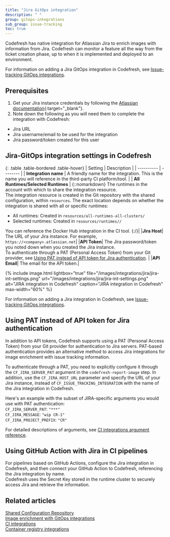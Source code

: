 ```yaml
---
title: "Jira GitOps integration"
description: " "
group: gitops-integrations
sub_group: issue-tracking
toc: true
---
```



Codefresh has native integration for Atlassian Jira to enrich images with information from Jira. Codefresh can monitor a feature all the way from the ticket creation phase, up to when it is implemented and deployed to an environment.  

For information on adding a Jira GitOps integration in Codefresh, see [Issue-tracking GitOps integrations]({{site.baseurl}}/docs/gitops-integrations/issue-tracking/).


## Prerequisites

1. Get your Jira instance credentials by following the [Atlassian documentation](https://support.atlassian.com/atlassian-account/docs/manage-api-tokens-for-your-atlassian-account/){:target="\_blank"}.
1. Note down the following as you will need them to complete the integration with Codefresh:  
  * Jira URL
  * Jira username/email to be used for the integration
  * Jira password/token created for this user


## Jira-GitOps integration settings in Codefresh


{: .table .table-bordered .table-hover}
| Setting    | Description     | 
| ----------  |  -------- | 
| **Integration name**       | A friendly name for the integration. This is the name you will reference in the third-party CI platform/tool. |
| **All Runtimes/Selected Runtimes**   | {::nomarkdown} The runtimes in the account with which to share the integration resource. <br>The integration resource is created in the Git repository with the shared configuration, within <code class="highlighter-rouge">resources</code>. The exact location depends on whether the integration is shared with all or specific runtimes: <br><ul><li>All runtimes: Created in <code class="highlighter-rouge">resources/all-runtimes-all-clusters/</code></li><li>Selected runtimes: Created in <code class="highlighter-rouge">resources/runtimes/<runtime-name>/</code></li></ul> You can reference the Docker Hub integration in the CI tool. {:/}|
|**Jira Host**| The URL of your Jira instance. For example, `https://<company>.atlassian.net`|
|**API Token**| The Jira password/token you noted down when you created the Jira instance.<br>To authenticate through a PAT (Personal Access Token) from your Git provider, see [Using PAT instead of API token for Jira authentication](#using-pat-instead-of-api-token-for-jira-authentication). |
|**API Email**| The email for the API token.|


  {% include 
	image.html 
	lightbox="true" 
	file="/images/integrations/jira/jira-int-settings.png" 
	url="/images/integrations/jira/jira-int-settings.png" 
	alt="JIRA integration in Codefresh" 
	caption="JIRA integration in Codefresh"
  max-width="60%" 
%}
 
For information on adding a Jira integration in Codefresh, see [Issue-tracking GitOps integrations]({{site.baseurl}}/docs/gitops-integrations/issue-tracking/).


## Using PAT instead of API token for Jira authentication
In addition to API tokens, Codefresh supports using a PAT (Personal Access Token) from your Git provider for authentication to Jira servers. PAT-based authentication provides an alternative method to access Jira integrations for image enrichment with issue tracking information.


To authenticate through a PAT, you need to explicitly configure it through the `CF_JIRA_SERVER_PAT` argument in the `codefresh-report-image` step. 
In addition, use the `CF_JIRA_HOST_URL` parameter and specify the URL of your Jira instance, instead of `CF_ISSUE_TRACKING_INTEGRATION` with the name of the Jira integration in Codefresh.

Here's an example with the subset of JIRA-specific arguments you would use with PAT authentication:  
`CF_JIRA_SERVER_PAT`: `"***"`  
`CF_JIRA_MESSAGE`: `"wip CR-1"`  
`CF_JIRA_PROJECT_PREFIX`: `"CR"`

For detailed descriptions of arguments, see [CI integrations argument reference]({{site.baseurl}}/docs/gitops-integrations/ci-integrations/ci-argument-reference/).

## Using GitHub Action with Jira in CI pipelines
For pipelines based on GitHub Actions, configure the Jira integration in Codefresh, and then connect your GitHub Action to Codefresh, referencing the Jira integration by name.  
Codefresh uses the Secret Key stored in the runtime cluster to securely access Jira and retrieve the information. 



## Related articles
[Shared Configuration Repository]({{site.baseurl}}/docs/installation/gitops/shared-configuration/)  
[Image enrichment with GitOps integrations]({{site.baseurl}}/docs/gitops-integrations/image-enrichment-overview/)  
[CI integrations]({{site.baseurl}}/docs/gitops-integrations/ci-integrations/)  
[Container registry integrations]({{site.baseurl}}/docs/gitops-integrations/container-registries/)  
